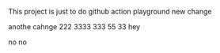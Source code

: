 This project is just to do github action playground
new change


anothe cahnge
222
3333
333
55
33
hey

no no
